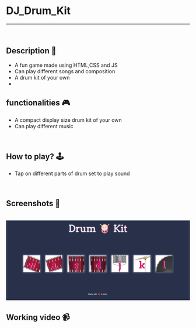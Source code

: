 # **DJ_Drum_Kit** 

---

<br>

## **Description 📃**
- A fun game made using HTML,CSS and JS
- Can play different songs and composition
- A drum kit of your own
-  

## **functionalities 🎮**
- A compact display size drum kit of your own
- Can play different music 
<br>

## **How to play? 🕹️**
- Tap on different parts of drum set to play sound

<br>

## **Screenshots 📸**

<br>
<img src="./assets/images/DJ_Drum_Kit.png" alt="image">

<br>

## **Working video 📹**
<!-- add your working video over here -->
